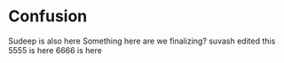 # Confusion
Sudeep is also here
Something here
are we finalizing?
suvash edited this
5555 is here
6666 is here
